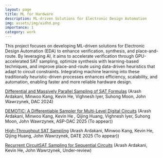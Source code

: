 ```yaml
---
layout: page
title: ML for Hardware
description: ML-driven Solutions for Electronic Design Automation
img: assets/img/aidhd.png
importance: 1
category: work
---
```


This project focuses on developing ML-driven solutions for Electronic Design Automation (EDA) to enhance verification, synthesis, and place-and-route. By leveraging AI, it aims to accelerate verification through GPU-accelerated SAT sampling, optimize synthesis with learning-based techniques, and improve place-and-route using data-driven heuristics that adapt to circuit constraints. Integrating machine learning into these traditionally heuristic-driven processes enhances efficiency, scalability, and automation, enabling faster and more reliable hardware design.


[Differential and Massively Parallel Sampling of SAT Formulas](https://dl.acm.org/doi/abs/10.1145/3649329.3663505) (Arash Ardakani, Minwoo Kang, Kevin He, Vighnesh Iyer, Suhong Moon, John Wawrzynek, DAC 2024)


[DEMOTIC: A Differentiable Sampler for Multi-Level Digital Circuits](https://kevinhe.me/data/DEMOTIC_PREPRINT.pdf) (Arash Ardakani, Minwoo Kang, Kevin He , Qijing Huang, Vighnesh Iyer, Suhong Moon, John Wawrzynek, ASP-DAC 2025 (To appear))


[High-Throughput SAT Sampling](https://kevinhe.me/data/HTSampler_PREPRINT.pdf) (Arash Ardakani, Minwoo Kang, Kevin He, Qijing Huang, John Wawrzynek, DATE 2025 (To appear))


[Recurrent CircuitSAT Sampling for Sequential Circuits]() (Arash Ardakani, Kevin He, John Wawrzynek, Under-review)
